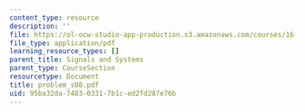 ```yaml
---
content_type: resource
description: ''
file: https://ol-ocw-studio-app-production.s3.amazonaws.com/courses/16-01-unified-engineering-i-ii-iii-iv-fall-2005-spring-2006/95ba32da748303317b1ced2fd287e76b_problem_s08.pdf
file_type: application/pdf
learning_resource_types: []
parent_title: Signals and Systems
parent_type: CourseSection
resourcetype: Document
title: problem_s08.pdf
uid: 95ba32da-7483-0331-7b1c-ed2fd287e76b
---
```


